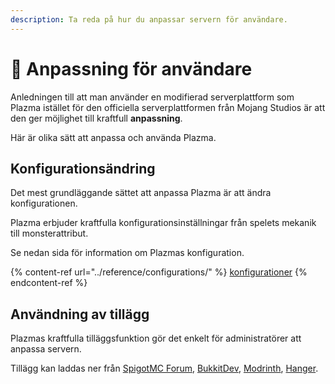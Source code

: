 ```yaml
---
description: Ta reda på hur du anpassar servern för användare.
---
```


# 🎨 Anpassning för användare

Anledningen till att man använder en modifierad serverplattform som Plazma istället för den officiella serverplattformen från Mojang Studios är att den ger möjlighet till kraftfull **anpassning**.

Här är olika sätt att anpassa och använda Plazma.

## Konfigurationsändring <a href="#id-1" id="id-1"></a>

Det mest grundläggande sättet att anpassa Plazma är att ändra konfigurationen.

Plazma erbjuder kraftfulla konfigurationsinställningar från spelets mekanik till monsterattribut.

Se nedan sida för information om Plazmas konfiguration.

{% content-ref url="../reference/configurations/" %}
[konfigurationer](../reference/configurations/)
{% endcontent-ref %}

## Användning av tillägg <a href="#id-2" id="id-2"></a>

Plazmas kraftfulla tilläggsfunktion gör det enkelt för administratörer att anpassa servern.

Tillägg kan laddas ner från [SpigotMC Forum](https://www.spigotmc.org/resources/), [BukkitDev](https://dev.bukkit.org/bukkit-plugins), [Modrinth](https://modrinth.com/plugins), [Hanger](https://hangar.papermc.io/).
